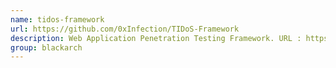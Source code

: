 ```yaml
---
name: tidos-framework
url: https://github.com/0xInfection/TIDoS-Framework
description: Web Application Penetration Testing Framework. URL : https://github.com/0xInfection/TIDoS-Framework Groups : blackarch blackarch-webapp
group: blackarch
---
```

